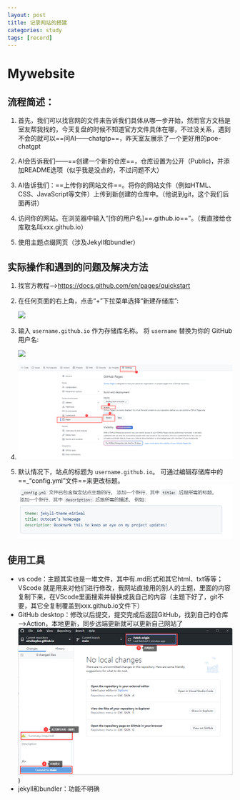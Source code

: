 ```yaml
---
layout: post
title: 记录网站的搭建
categories: study
tags: [record]
---
```






# Mywebsite



## 流程简述：

1. 首先，我们可以找官网的文件来告诉我们具体从哪一步开始，然而官方文档是室友帮我找的，今天复盘的时候不知道官方文件具体在哪，不过没关系，遇到不会的就可以==问AI——chatgtp==，昨天室友展示了一个更好用的poe-chatgpt

2. AI会告诉我们——==创建一个新的仓库==，仓库设置为公开（Public)，并添加README选项（似乎我是没点的，不过问题不大）

3. AI告诉我们：==上传你的网站文件==。将你的网站文件（例如HTML、CSS、JavaScript等文件）上传到新创建的仓库中。（他说到git，这个我们后面再讲）

4. 访问你的网站。在浏览器中输入“[你的用户名]==.github.io==”。（我直接给仓库取名叫xxx.github.io）

5. 使用主题点缀网页（涉及Jekyll和bundler）



## 实际操作和遇到的问题及解决方法

1. 找官方教程——><https://docs.github.com/en/pages/quickstart>

2. 在任何页面的右上角，点击“+”下拉菜单选择“新建存储库”:
   

   ![](https://docs.github.com/assets/cb-11427/images/help/repository/repo-create.png)

   

3. 输入 `username.github.io` 作为存储库名称。 将 `username` 替换为你的 GitHub 用户名:

   ![ ](https://docs.github.com/assets/cb-103896/images/help/pages/create-repository-name-pages.png)





4. ![image-20230326142224842](https://github.com/airuikeplus/airuikeplus.github.io/raw/main/_posts/photo/image-20230326142224842.png)

5. 默认情况下，站点的标题为 `username.github.io`。 可通过编辑存储库中的==_“config.yml”文件==来更改标题。![image-20230326142659435](https://github.com/airuikeplus/airuikeplus.github.io/raw/main/_posts/photo/image-20230326142659435.png)	

## 使用工具

* vs code：主题其实也是一堆文件，其中有.md形式和其它html、txt等等；VScode 就是用来对他们进行修改，我网站直接用的别人的主题，里面的内容复制下来，在VScode里面搜索并替换成我自己的内容（主题下好了，git不要，其它全复制覆盖到xxx.github.io文件下）
* GitHub desktop：修改以后提交，提交完成后返回GitHub，找到自己的仓库——>Action，本地更新，同步远端更新就可以更新自己网站了![](https://github.com/airuikeplus/airuikeplus.github.io/raw/main/_posts/photo/image-20230326144329563.png))
* jekyll和bundler：功能不明确